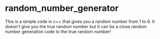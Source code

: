 # random_number_generator
This is a simple code in c++ that gives you a random number from 1 to 6.
It doesn't give you the true random number but it can be a close random number generation code to the true random number!
